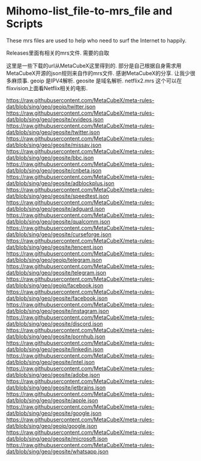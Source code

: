 # Mihomo-list_file-to-mrs_file and Scripts
These mrs files are used to help  who need to surf the Internet to happily.

Releases里面有相关的mrs文件. 需要的自取

这里是一些下载的url从MetaCubeX这里得到的. 部分是自己根据自身需求用MetaCubeX开源的json规则来自作的mrs文件. 感谢MetaCubeX的分享. 让我少很多麻烦事.
geoip 是IPV4解析. geosite 是域名解析.
netflix2.mrs  这个可以在flixvision上面看Netflix相关的电影. 


https://raw.githubusercontent.com/MetaCubeX/meta-rules-dat/blob/sing/geo/geoip/twitter.json
https://raw.githubusercontent.com/MetaCubeX/meta-rules-dat/blob/sing/geo/geosite/xvideos.json
https://raw.githubusercontent.com/MetaCubeX/meta-rules-dat/blob/sing/geo/geosite/twitter.json
https://raw.githubusercontent.com/MetaCubeX/meta-rules-dat/blob/sing/geo/geosite/missav.json
https://raw.githubusercontent.com/MetaCubeX/meta-rules-dat/blob/sing/geo/geosite/bbc.json
https://raw.githubusercontent.com/MetaCubeX/meta-rules-dat/blob/sing/geo/geosite/cnbeta.json
https://raw.githubusercontent.com/MetaCubeX/meta-rules-dat/blob/sing/geo/geosite/adblockplus.json
https://raw.githubusercontent.com/MetaCubeX/meta-rules-dat/blob/sing/geo/geosite/speedtest.json
https://raw.githubusercontent.com/MetaCubeX/meta-rules-dat/blob/sing/geo/geosite/adguard.json
https://raw.githubusercontent.com/MetaCubeX/meta-rules-dat/blob/sing/geo/geosite/qualcomm.json
https://raw.githubusercontent.com/MetaCubeX/meta-rules-dat/blob/sing/geo/geosite/curseforge.json
https://raw.githubusercontent.com/MetaCubeX/meta-rules-dat/blob/sing/geo/geosite/tencent.json
https://raw.githubusercontent.com/MetaCubeX/meta-rules-dat/blob/sing/geo/geoip/telegram.json
https://raw.githubusercontent.com/MetaCubeX/meta-rules-dat/blob/sing/geo/geosite/telegram.json
https://raw.githubusercontent.com/MetaCubeX/meta-rules-dat/blob/sing/geo/geoip/facebook.json
https://raw.githubusercontent.com/MetaCubeX/meta-rules-dat/blob/sing/geo/geosite/facebook.json
https://raw.githubusercontent.com/MetaCubeX/meta-rules-dat/blob/sing/geo/geosite/instagram.json
https://raw.githubusercontent.com/MetaCubeX/meta-rules-dat/blob/sing/geo/geosite/discord.json
https://raw.githubusercontent.com/MetaCubeX/meta-rules-dat/blob/sing/geo/geosite/pornhub.json
https://raw.githubusercontent.com/MetaCubeX/meta-rules-dat/blob/sing/geo/geosite/linkedin.json
https://raw.githubusercontent.com/MetaCubeX/meta-rules-dat/blob/sing/geo/geosite/intel.json
https://raw.githubusercontent.com/MetaCubeX/meta-rules-dat/blob/sing/geo/geosite/adobe.json
https://raw.githubusercontent.com/MetaCubeX/meta-rules-dat/blob/sing/geo/geosite/jetbrains.json
https://raw.githubusercontent.com/MetaCubeX/meta-rules-dat/blob/sing/geo/geosite/apple.json
https://raw.githubusercontent.com/MetaCubeX/meta-rules-dat/blob/sing/geo/geosite/google.json
https://raw.githubusercontent.com/MetaCubeX/meta-rules-dat/blob/sing/geo/geoip/google.json
https://raw.githubusercontent.com/MetaCubeX/meta-rules-dat/blob/sing/geo/geosite/microsoft.json
https://raw.githubusercontent.com/MetaCubeX/meta-rules-dat/blob/sing/geo/geosite/whatsapp.json


